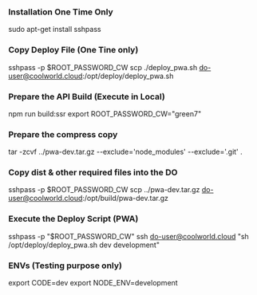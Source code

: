 ### Installation One Time Only
sudo apt-get install sshpass

### Copy Deploy File (One Tine only)
sshpass -p $ROOT_PASSWORD_CW scp ./deploy_pwa.sh do-user@coolworld.cloud:/opt/deploy/deploy_pwa.sh

### Prepare the API Build (Execute in Local)
npm run build:ssr
export ROOT_PASSWORD_CW="green7"

### Prepare the compress copy
tar -zcvf ../pwa-dev.tar.gz --exclude='node_modules' --exclude='.git' .

### Copy dist & other required files into the DO
sshpass -p $ROOT_PASSWORD_CW scp ../pwa-dev.tar.gz do-user@coolworld.cloud:/opt/build/pwa-dev.tar.gz

### Execute the Deploy Script (PWA)
sshpass -p "$ROOT_PASSWORD_CW" ssh do-user@coolworld.cloud "sh /opt/deploy/deploy_pwa.sh dev development"

### ENVs (Testing purpose only)
export CODE=dev
export NODE_ENV=development
